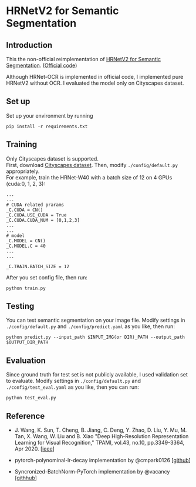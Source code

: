 # HRNetV2 for Semantic Segmentation
## Introduction
This the non-official reimplementation of [HRNetV2 for Semantic Segmentation](https://arxiv.org/abs/1904.04514). ([Official code](https://github.com/HRNet/HRNet-Semantic-Segmentation/tree/pytorch-v1.1))  

Although HRNet-OCR is implemented in official code, I implemented pure HRNetV2 without OCR. 
I evaluated the model only on Cityscapes dataset.

## Set up
Set up your environment by running
```shell
pip install -r requirements.txt 
```

## Training
 Only Cityscapes dataset is supported.  
 First, download [Cityscapes dataset](https://www.cityscapes-dataset.com/).
 Then, modify `./config/default.py` appropriately.  
 For example, train the HRNet-W40 with a batch size of 12 on 4 GPUs (cuda:0, 1, 2, 3):
 ```
 ...
 ...
 # CUDA related prarams
 _C.CUDA = CN()
 _C.CUDA.USE_CUDA = True
 _C.CUDA.CUDA_NUM = [0,1,2,3]
 ...
 ...
 # model
 _C.MODEL = CN()
 _C.MODEL.C = 40 
 ...
 ...

 _C.TRAIN.BATCH_SIZE = 12
```
After you set config file, then run:
```shell
python train.py
```

## Testing
You can test semantic segmentation on your image file. Modify settings in `./config/default.py` and `./config/predict.yaml` as you like, then run:
```
python predict.py --input_path $INPUT_IMG(or DIR)_PATH --output_path $OUTPUT_DIR_PATH
```


## Evaluation
Since ground truth for test set is not publicly available, I used validation set to evaluate.
Modify settings in `./config/default.py` and `./config/test_eval.yaml` as you like, then you can run:
```
python test_eval.py
```

## Reference
- J. Wang, K. Sun, T. Cheng, B. Jiang, C. Deng, Y. Zhao, D. Liu, Y. Mu, M. Tan, X. Wang, W. Liu and B. Xiao "Deep High-Resolution Representation Learning
for Visual Recognition," TPAMI, vol.43, no.10, pp.3349-3364, Apr 2020. [[ieee](https://ieeexplore.ieee.org/stamp/stamp.jsp?arnumber=9052469)]

- pytorch-polynominal-lr-decay implementation by @cmpark0126 [[github](https://github.com/cmpark0126/pytorch-polynomial-lr-decay)]

- Syncronized-BatchNorm-PyTorch implementation by @vacancy [[githhub](https://github.com/vacancy/Synchronized-BatchNorm-PyTorch)]
